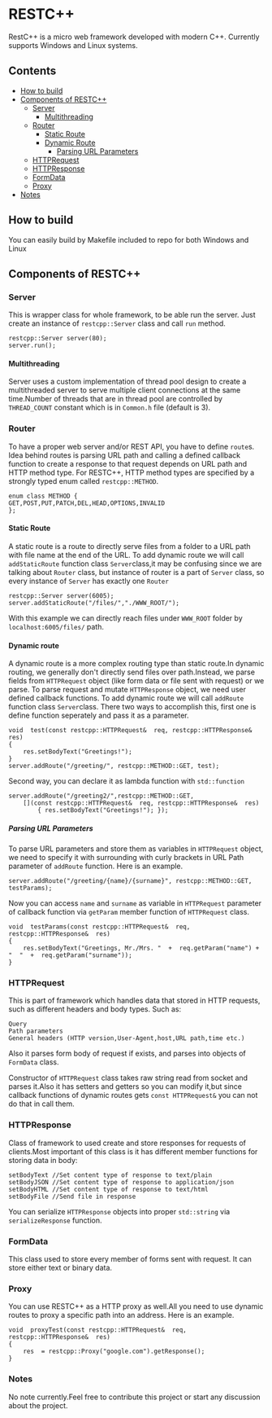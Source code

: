 
# RESTC++
RestC++ is a micro web framework developed with modern C++. Currently supports Windows and Linux systems.
## Contents
- [How to build](#how-to-build)
- [Components of RESTC++](#components-of-restc)
  - [Server](#server)
	  - [Multithreading](#multithreading)
  - [Router](#router)
	  - [Static Route](#static-route)
	  - [Dynamic Route](#dynamic-route)
		  - [Parsing URL Parameters](#parsing-url-parameters)
  - [HTTPRequest](#httprequest)
  - [HTTPResponse](#httpresponse)
  - [FormData](#formdata)
  - [Proxy](#proxy)
- [Notes](#notes)
## How to build
You can easily build by Makefile included to repo for both Windows and Linux
## Components of RESTC++
### Server
This is wrapper class for whole framework, to be able run the server.
Just create an instance of `restcpp::Server` class and call `run` method.
```
restcpp::Server server(80);
server.run();
```
#### Multithreading
Server uses a custom implementation of thread pool design to create a multithreaded server to serve multiple client connections at the same time.Number of threads that are in thread pool are controlled by `THREAD_COUNT` constant which is in `Common.h` file (default is 3).
### Router
To have a proper web server and/or REST API, you have to define `route`s.
Idea behind routes is parsing URL path and calling a defined callback function to create a response to that request depends on URL path and HTTP method type.
For RESTC++, HTTP method types are specified by a strongly typed enum called `restcpp::METHOD`.

```
enum class METHOD {
GET,POST,PUT,PATCH,DEL,HEAD,OPTIONS,INVALID
};
```
#### Static Route
A static route is a route to directly serve files from a folder to a URL path with file name at the end of the URL.
To add dynamic route we will call `addStaticRoute` function class `Server`class,it may be confusing since we are talking about `Router` class, but instance of router is a part of `Server` class, so every instance of `Server` has exactly one `Router`
```
restcpp::Server server(6005);
server.addStaticRoute("/files/","./WWW_ROOT/");
```
With this example we can directly reach files under `WWW_ROOT` folder by `localhost:6005/files/` path.
#### Dynamic route
A dynamic route is a more complex routing type than static route.In dynamic routing, we generally don't directly send files over path.Instead, we parse fields from `HTTPRequest` object (like form data or file sent with request) or we parse.
To parse request and mutate `HTTPResponse` object, we need user defined callback functions.
To add dynamic route we will call `addRoute` function class `Server`class.
There two ways to accomplish this, first one is define function seperately and pass it as a parameter.
```
void  test(const restcpp::HTTPRequest&  req, restcpp::HTTPResponse&  res)
{
	res.setBodyText("Greetings!");
}
server.addRoute("/greeting/", restcpp::METHOD::GET, test);
```
Second way, you can declare it as lambda function with `std::function`
```
server.addRoute("/greeting2/",restcpp::METHOD::GET, 
	[](const restcpp::HTTPRequest&  req, restcpp::HTTPResponse&  res) 
		{ res.setBodyText("Greetings!"); });
```
##### Parsing URL Parameters
To parse URL parameters and store them as variables in `HTTPRequest` object, we need to specify it with surrounding with curly brackets in URL Path parameter of `addRoute` function.
Here is an example.
```
server.addRoute("/greeting/{name}/{surname}", restcpp::METHOD::GET, testParams);
```
Now you can access `name` and `surname` as variable in `HTTPRequest` parameter of callback function via `getParam` member function of `HTTPRequest` class.
```
void  testParams(const restcpp::HTTPRequest&  req, restcpp::HTTPResponse&  res)
{
	res.setBodyText("Greetings, Mr./Mrs. "  +  req.getParam("name") +  "  "  +  req.getParam("surname"));
}
```
### HTTPRequest
This is part of framework which handles data that stored in HTTP requests, such as different headers and body types.
Such as:
```
Query
Path parameters
General headers (HTTP version,User-Agent,host,URL path,time etc.)
```
Also it parses form body of request if exists, and parses into objects of `FormData` class.

Constructor of `HTTPRequest` class takes raw string read from socket and parses it.Also it has setters and getters so you can modify it,but since callback functions of dynamic routes gets `const HTTPRequest&` you can not do that in call them.
### HTTPResponse 
Class of framework to used create and store responses for requests of clients.Most important of this class is it has different member functions for storing data in body:
```
setBodyText //Set content type of response to text/plain
setBodyJSON //Set content type of response to application/json
setBodyHTML //Set content type of response to text/html
setBodyFile //Send file in response
```
You can serialize `HTTPResponse` objects into proper `std::string` via `serializeResponse` function.
### FormData
This class used to store every member of forms sent with request.
It can store either text or binary data.
### Proxy
You can use RESTC++ as a HTTP proxy as well.All you need to use dynamic routes to proxy a specific path into an address.
Here is an example.
```
void  proxyTest(const restcpp::HTTPRequest&  req, restcpp::HTTPResponse&  res)
{
	res  = restcpp::Proxy("google.com").getResponse();
}
```
### Notes
No note currently.Feel free to contribute this project or start any discussion about the project.